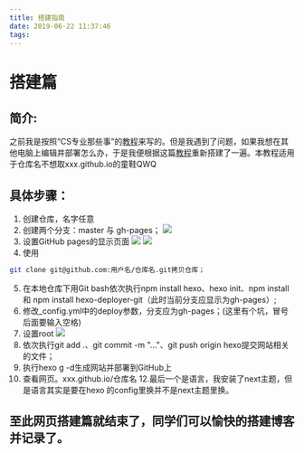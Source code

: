 ```yaml
---
title: 搭建指南
date: 2019-06-22 11:37:46
tags:
---
```

# 搭建篇
## 简介:
之前我是按照“CS专业那些事”的[教程](https://zhuanlan.zhihu.com/p/26625249)来写的。但是我遇到了问题，如果我想在其他电脑上编辑并部署怎么办，于是我便根据这篇[教程](https://www.zhihu.com/question/21193762/answer/79109280)重新搭建了一遍。本教程适用于仓库名不想取xxx.github.io的童鞋QWQ
## 具体步骤：
1. 创建仓库，名字任意
2. 创建两个分支：master 与 gh-pages；
![](https://storage.googleapis.com/peter-duan-blog/%20(2).png)
3. 设置GitHub pages的显示页面
 ![](https://storage.googleapis.com/peter-duan-blog/20190622132928.png)
 ![](https://storage.googleapis.com/peter-duan-blog/20190622132939.png)
4. 使用
```bash
git clone git@github.com:用户名/仓库名.git拷贝仓库；
```
5. 在本地仓库下用Git bash依次执行npm install hexo、hexo init、npm install 和 npm install hexo-deployer-git（此时当前分支应显示为gh-pages）;
6. 修改_config.yml中的deploy参数，分支应为gh-pages；(这里有个坑，冒号后面要输入空格)
7. 设置root
![](https://storage.googleapis.com/peter-duan-blog/20190622132624.png)
8. 依次执行git add .、git commit -m "..."、git push origin hexo提交网站相关的文件；
9. 执行hexo g -d生成网站并部署到GitHub上
10. 查看网页。xxx.github.io/仓库名
12.最后一个是语言，我安装了next主题，但是语言其实是要在hexo 的config里换并不是next主题里换。
## 至此网页搭建篇就结束了，同学们可以愉快的搭建博客并记录了。